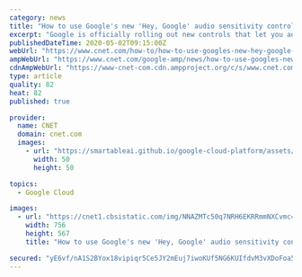 ```yaml
---
category: news
title: "How to use Google's new 'Hey, Google' audio sensitivity controls"
excerpt: "Google is officially rolling out new controls that let you adjust the sensitivity of your Google Home smart speaker to its wake word. That means you can fine-tune your Google Home ($49 at Walmart) or Nest devices to pick up \"Hey,"
publishedDateTime: 2020-05-02T09:15:00Z
webUrl: "https://www.cnet.com/how-to/how-to-use-googles-new-hey-google-audio-sensitivity-controls/"
ampWebUrl: "https://www.cnet.com/google-amp/news/how-to-use-googles-new-hey-google-audio-sensitivity-controls/"
cdnAmpWebUrl: "https://www-cnet-com.cdn.ampproject.org/c/s/www.cnet.com/google-amp/news/how-to-use-googles-new-hey-google-audio-sensitivity-controls/"
type: article
quality: 82
heat: 82
published: true

provider:
  name: CNET
  domain: cnet.com
  images:
    - url: "https://smartableai.github.io/google-cloud-platform/assets/images/organizations/cnet.com-50x50.jpg"
      width: 50
      height: 50

topics:
  - Google Cloud

images:
  - url: "https://cnet1.cbsistatic.com/img/NNAZMTc50q7NRH6EKRRmmNXCvmc=/756x567/2018/10/01/bf81a96a-6a09-47a3-80fd-b5eae197ec09/google-home-hub-2110.jpg"
    width: 756
    height: 567
    title: "How to use Google's new 'Hey, Google' audio sensitivity controls"

secured: "yE6vf/nA1S2BYox18vipiqr5Ce5JY2mEuj7iwoKUf5NG6KUIfdvM3vXDoFoa5Jn0GvRzuLKKCiWdeHngk15n5c/wktIf1kqeMlqLmkFpgOzgF08NYWgMvDKAFrffv3TkxdtDwFm8a5C4097C60s1l+IHjHiP7srYKhZVgprg8Ey0bwjq3WmnSe1Iz+uFK2yCAvlSQGRqolK2V5MMhdMUBw6B52gWWtoJG1LS1P/rD3Jm3xsENSrtYIB+2srvh+tQxCdjAG/B1bUFQZZZ0IYU4QuKeMc2sOxdFhsCAeA9ZC5LxGfg70BS6MGRzXsSYuEQLdPhl+CppX9nWBEh0MB/sKgneSM8woUZ6jcP8SMRC0Z1rVU2e7RLkqvPm2ykjsJ2nJHm2AW2lWF87ehHegRWUOw3dXgqq6qkuvIPNXzeLOgnpfRNHQ2Su2Wm34nU6oHN8SNBG2r6MJHXmp58vgaJb878mfOEvitzqQSWuIASnKE=;gRCggpzz7rzug1b4qryA4Q=="
---
```



